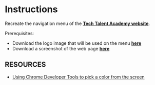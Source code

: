 # Instructions

Recreate the navigation menu of the [**Tech Talent Academy website**](http://techtalentschool.gr/%ce%bc%ce%b1%ce%b8%ce%ae%ce%bc%ce%b1%cf%84%ce%b1/tech-talent-academy/).

Prerequisites:

- Download the logo image that will be used on the menu [**here**](https://raw.githubusercontent.com/Tech-Talent-School/School-of-Code/master/Front%20End/Assignments/TechTalentAcademyMenu/logo.png)
- Download a screenshot of the web page [**here**](https://raw.githubusercontent.com/Tech-Talent-School/School-of-Code/master/Front%20End/Assignments/TechTalentAcademyMenu/webpage.jpg)

## RESOURCES

- [Using Chrome Developer Tools to pick a color from the screen](https://www.youtube.com/watch?v=Uc4NWHdX114)

